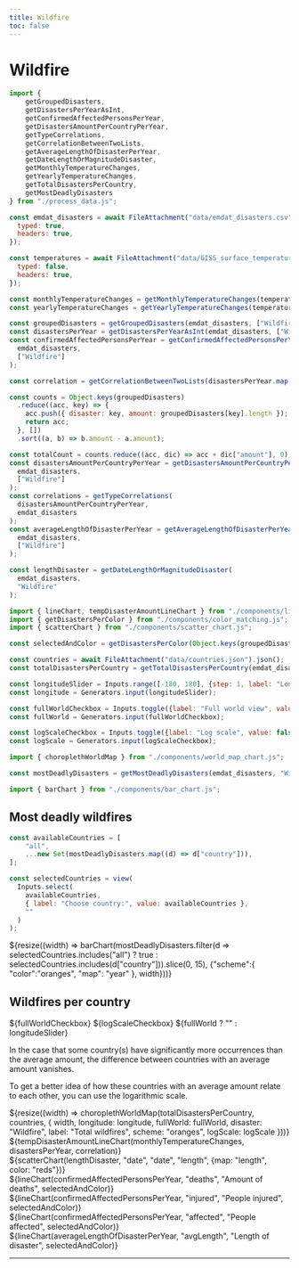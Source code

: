 ```yaml
---
title: Wildfire
toc: false
---
```


# Wildfire

<!-- Load and transform the data -->
<style>
.hero {
display: flex;
flex-direction: column;
align-items: center;
font-family: var(--sans-serif);
margin: 4rem 0 8rem;
text-wrap: balance;
text-align: center;
}

.hero h1 {
margin: 2rem 0;
max-width: none;
font-size: 14vw;
font-weight: 900;
line-height: 1;
background: linear-gradient(30deg, var(--theme-foreground-focus), currentColor);
-webkit-background-clip: text;
-webkit-text-fill-color: transparent;
background-clip: text;
}

.hero h2 {
margin: 0;
max-width: 34em;
font-size: 20px;
font-style: initial;
font-weight: 500;
line-height: 1.5;
color: var(--theme-foreground-muted);
}

@media (min-width: 640px) {
.hero h1 {
font-size: 90px;
}
}

</style>

```js
import {
    getGroupedDisasters, 
    getDisastersPerYearAsInt,
    getConfirmedAffectedPersonsPerYear,
    getDisastersAmountPerCountryPerYear,
    getTypeCorrelations,
    getCorrelationBetweenTwoLists,
    getAverageLengthOfDisasterPerYear,
    getDateLengthOrMagnitudeDisaster,
    getMonthlyTemperatureChanges,
    getYearlyTemperatureChanges,
    getTotalDisastersPerCountry, 
    getMostDeadlyDisasters
} from "./process_data.js";

const emdat_disasters = await FileAttachment("data/emdat_disasters.csv").csv({
  typed: true,
  headers: true,
});

const temperatures = await FileAttachment("data/GISS_surface_temperature.csv").csv({
  typed: false,
  headers: true,
});

const monthlyTemperatureChanges = getMonthlyTemperatureChanges(temperatures);
const yearlyTemperatureChanges = getYearlyTemperatureChanges(temperatures);

const groupedDisasters = getGroupedDisasters(emdat_disasters, ["Wildfire"]);
const disastersPerYear = getDisastersPerYearAsInt(emdat_disasters, ["Wildfire"]);
const confirmedAffectedPersonsPerYear = getConfirmedAffectedPersonsPerYear(
  emdat_disasters,
  ["Wildfire"]
);

const correlation = getCorrelationBetweenTwoLists(disastersPerYear.map(e => e["disasters"]), yearlyTemperatureChanges.map(e => e["temp"]));

const counts = Object.keys(groupedDisasters)
  .reduce((acc, key) => {
    acc.push({ disaster: key, amount: groupedDisasters[key].length });
    return acc;
  }, [])
  .sort((a, b) => b.amount - a.amount);

const totalCount = counts.reduce((acc, dic) => acc + dic["amount"], 0);
const disastersAmountPerCountryPerYear = getDisastersAmountPerCountryPerYear(
  emdat_disasters,
  ["Wildfire"]
);
const correlations = getTypeCorrelations(
  disastersAmountPerCountryPerYear,
  emdat_disasters
);
const averageLengthOfDisasterPerYear = getAverageLengthOfDisasterPerYear(
  emdat_disasters,
  ["Wildfire"]
);

const lengthDisaster = getDateLengthOrMagnitudeDisaster(
  emdat_disasters,
  "Wildfire"
);
```

```js
import { lineChart, tempDisasterAmountLineChart } from "./components/line_chart.js";
import { getDisastersPerColor } from "./components/color_matching.js";
import { scatterChart } from "./components/scatter_chart.js";
```

```js
const selectedAndColor = getDisastersPerColor(Object.keys(groupedDisasters));
```

```js
const countries = await FileAttachment("data/countries.json").json();
const totalDisastersPerCountry = getTotalDisastersPerCountry(emdat_disasters)

const longitudeSlider = Inputs.range([-180, 180], {step: 1, label: "Longitude"});
const longitude = Generators.input(longitudeSlider);

const fullWorldCheckbox = Inputs.toggle({label: "Full world view", value: true})
const fullWorld = Generators.input(fullWorldCheckbox);

const logScaleCheckbox = Inputs.toggle({label: "Log scale", value: false})
const logScale = Generators.input(logScaleCheckbox);

import { choroplethWorldMap } from "./components/world_map_chart.js";

const mostDeadlyDisasters = getMostDeadlyDisasters(emdat_disasters, "Wildfire");

import { barChart } from "./components/bar_chart.js";
```

## Most deadly wildfires

```js
const availableCountries = [
    "all",
    ...new Set(mostDeadlyDisasters.map((d) => d["country"])),
];

const selectedCountries = view(
  Inputs.select(
    availableCountries,
    { label: "Choose country:", value: availableCountries },
    ""
  )
);
```

<div>
    <div>
        ${resize((width) => barChart(mostDeadlyDisasters.filter(d => selectedCountries.includes("all") ? true : selectedCountries.includes(d["country"])).slice(0, 15),
            {"scheme":{
                "color":"oranges",
                "map": "year"
            }, width}))}
    </div>
</div>


## Wildfires per country
<div class="grid grid-cols-2">
    <div>
        ${fullWorldCheckbox}
        ${logScaleCheckbox}
        ${fullWorld ? "" : longitudeSlider}
        <p>In the case that some country(s) have significantly more occurrences than the average amount, the difference between countries with an average amount vanishes. </p>
        <p>To get a better idea of how these countries with an average amount relate to each other, you can use the logarithmic scale.</p>    </div>
    <div class="">
        ${resize((width) => choroplethWorldMap(totalDisastersPerCountry, countries, {
            width, 
            longitude: longitude,
            fullWorld: fullWorld,
            disaster: "Wildfire",
            label: "Total wildfires",
            scheme: "oranges",
            logScale: logScale
        }))}
    </div>
</div>

<div class="grid" style="grid-auto-rows: 600px;">
  <div class="card">
    ${tempDisasterAmountLineChart(monthlyTemperatureChanges, disastersPerYear, correlation)}
  </div>
</div>

<div class="grid grid-cols-2">
    <div class="card">
        ${scatterChart(lengthDisaster, "date", "date", "length", {map: "length", color: "reds"})}
    </div>
</div>

<div class="grid grid-cols-2">
    <div class="card">
        ${lineChart(confirmedAffectedPersonsPerYear, "deaths", "Amount of deaths", selectedAndColor)}
    </div>
   <div class="card">
        ${lineChart(confirmedAffectedPersonsPerYear, "injured", "People injured", selectedAndColor)}
    </div>
</div>

<div class="grid">
     <div class="card">
        ${lineChart(confirmedAffectedPersonsPerYear, "affected", "People affected", selectedAndColor)}
    </div>
</div>

<div class="grid grid-cols-2" style="grid-auto-rows: 600px;">
  <div class="card">
    ${lineChart(averageLengthOfDisasterPerYear, "avgLength", "Length of disaster", selectedAndColor)}
  </div>
</div>

---
